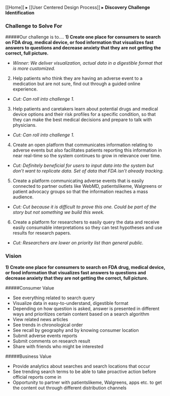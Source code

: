 [[Home]] ▸ [[User Centered Design Process]] ▸ **Discovery Challenge Identification**

### Challenge to Solve For
#####Our challenge is to....
**1) Create one place for consumers to search on FDA drug, medical device, or food information that visualizes fast answers to questions and decrease anxiety that they are not getting the correct, full picture.**
* _Winner: We deliver visualization, actual data in a digestible format that is more customized._

2) Help patients who think they are having an adverse event to a medication but are not sure, find out through a guided online experience.
* _Cut: Can roll into challenge 1._ 

3) Help patients and caretakers learn about potential drugs and medical device options and their risk profiles for a specific condition, so that they can make the best medical decisions and prepare to talk with physicians. 
* _Cut: Can roll into challenge 1._  

4) Create an open platform that communicates information relating to adverse events but also facilitates patients reporting this information in near real-time so the system continues to grow in relevance over time.
* _Cut: Definitely beneficial for users to input data into the system but don’t want to replicate data. Set of data that FDA isn’t already tracking._ 

5) Create a platform communicating adverse events that is easily connected to partner outlets like WebMD, patientslikeme, Walgreens or patient advocacy groups so that the information reaches a mass audience.
* _Cut: Cut because it is difficult to prove this one. Could be part of the story but not something we build this week._ 

6) Create a platform for researchers to easily query the data and receive easily consumable interpretations so they can test hypotheses and use results for research papers.
* _Cut: Researchers are lower on priority list than general public._ 

### Vision 
**1) Create one place for consumers to search on FDA drug, medical device, or food information that visualizes fast answers to questions and decrease anxiety that they are not getting the correct, full picture.**

#####Consumer Value
* See everything related to search query
* Visualize data in easy-to-understand, digestible format
* Depending on how question is asked, answer is presented in different ways and prioritizes certain content based on a search algorithm
* View related news articles
* See trends in chronological order 
* See recall by geography and by knowing consumer location
* Submit adverse events reports
* Submit comments on research result
* Share with friends who might be interested

#####Business Value
* Provide analytics about searches and search locations that occur
* See trending search terms to be able to take proactive action before official reports come in
* Opportunity to partner with patientslikeme, Walgreens, apps etc. to get the content out through different distribution channels
